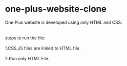 # one-plus-website-clone
One Plus website is developed using only HTML and CSS.
<br>
<br>
<br>
steps to run the file:
<br>
<br>
1.CSS,JS files are linked to HTML file.
<br>
<br>
2.Run only HTML File.
<br>
<br>

